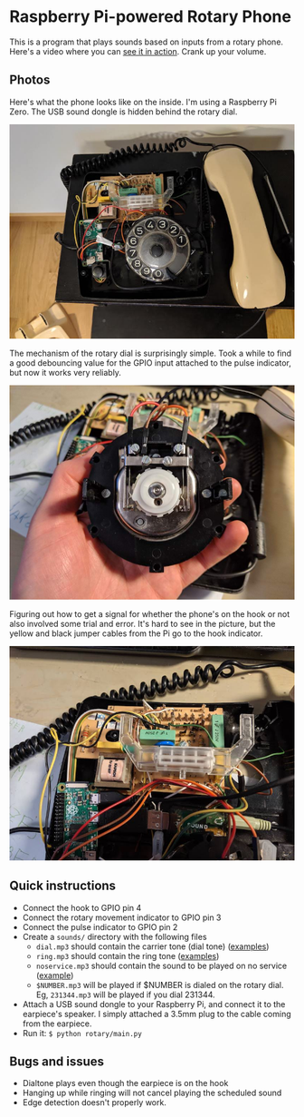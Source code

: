 # Raspberry Pi-powered Rotary Phone

This is a program that plays sounds based on inputs from a rotary phone. Here's a video where you can [see it in action](https://youtu.be/dZN5T5G_DpY). Crank up your volume.

## Photos

Here's what the phone looks like on the inside. I'm using a Raspberry Pi Zero. The USB sound dongle is hidden behind the rotary dial.

![Inside of the phone](photos/inside.jpg?raw=true)

The mechanism of the rotary dial is surprisingly simple. Took a while to find a good debouncing value for the GPIO input attached to the pulse indicator, but now it works very reliably.

![Rotary dial mechanism](photos/dial.jpg?raw=true)

Figuring out how to get a signal for whether the phone's on the hook or not also involved some trial and error. It's hard to see in the picture, but the yellow and black jumper cables from the Pi go to the hook indicator.

![Hook signal](photos/hook.jpg?raw=true)

## Quick instructions

* Connect the hook to GPIO pin 4
* Connect the rotary movement indicator to GPIO pin 3
* Connect the pulse indicator to GPIO pin 2
* Create a `sounds/` directory with the following files
  * `dial.mp3` should contain the carrier tone (dial tone) ([examples](https://www.soundsnap.com/tags/telephone_tone))
  * `ring.mp3` should contain the ring tone ([examples](https://www.soundsnap.com/tags/telephone_tone))
  * `noservice.mp3` should contain the sound to be played on no service ([example](https://www.youtube.com/watch?v=rKFAA-ntKXg))
  * `$NUMBER.mp3` will be played if $NUMBER is dialed on the rotary dial. Eg, `231344.mp3` will be played if you dial 231344.
* Attach a USB sound dongle to your Raspberry Pi, and connect it to the earpiece's speaker. I simply attached a 3.5mm plug to the cable coming from the earpiece.
* Run it: `$ python rotary/main.py`

## Bugs and issues

* Dialtone plays even though the earpiece is on the hook
* Hanging up while ringing will not cancel playing the scheduled sound
* Edge detection doesn't properly work.
